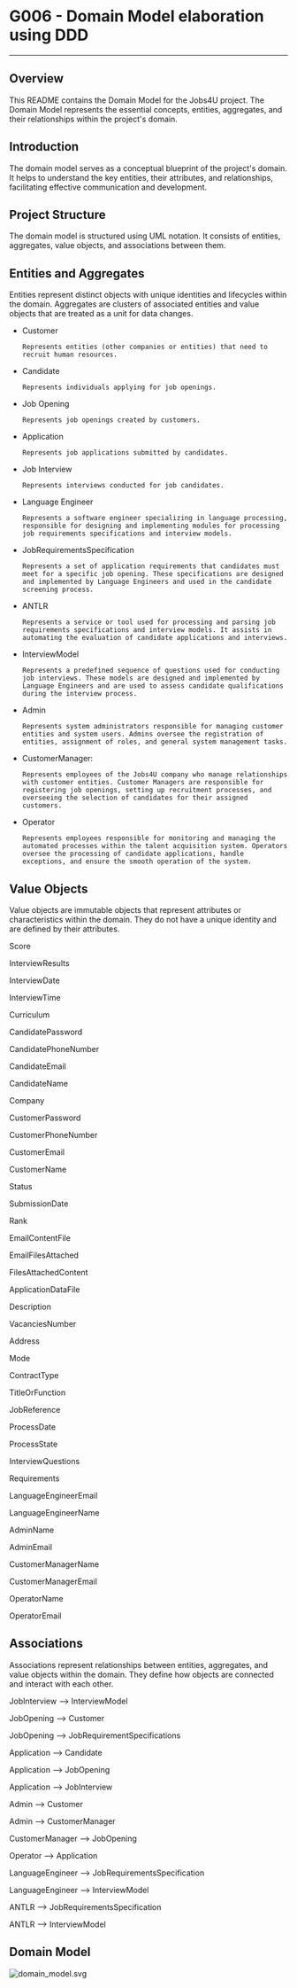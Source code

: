 # G006 - Domain Model elaboration using DDD

-----------------------------------------------------------------------------------------------------------------------------------------

## Overview

This README contains the Domain Model for the Jobs4U project. The Domain Model represents the essential concepts, entities, aggregates, and their relationships within the project's domain.

## Introduction

The domain model serves as a conceptual blueprint of the project's domain. It helps to understand the key entities, their attributes, and relationships, facilitating effective communication and development.

## Project Structure

The domain model is structured using UML notation. It consists of entities, aggregates, value objects, and associations between them.

## Entities and Aggregates

Entities represent distinct objects with unique identities and lifecycles within the domain. Aggregates are clusters of associated entities and value objects that are treated as a unit for data changes.


- Customer

      Represents entities (other companies or entities) that need to recruit human resources.

- Candidate

      Represents individuals applying for job openings.

- Job Opening

      Represents job openings created by customers.

- Application

      Represents job applications submitted by candidates.

- Job Interview

      Represents interviews conducted for job candidates.

- Language Engineer

      Represents a software engineer specializing in language processing, responsible for designing and implementing modules for processing job requirements specifications and interview models.

- JobRequirementsSpecification

      Represents a set of application requirements that candidates must meet for a specific job opening. These specifications are designed and implemented by Language Engineers and used in the candidate screening process.

- ANTLR

      Represents a service or tool used for processing and parsing job requirements specifications and interview models. It assists in automating the evaluation of candidate applications and interviews. 

- InterviewModel

      Represents a predefined sequence of questions used for conducting job interviews. These models are designed and implemented by Language Engineers and are used to assess candidate qualifications during the interview process.

- Admin

      Represents system administrators responsible for managing customer entities and system users. Admins oversee the registration of entities, assignment of roles, and general system management tasks.

- CustomerManager: 

      Represents employees of the Jobs4U company who manage relationships with customer entities. Customer Managers are responsible for registering job openings, setting up recruitment processes, and overseeing the selection of candidates for their assigned customers.

- Operator

      Represents employees responsible for monitoring and managing the automated processes within the talent acquisition system. Operators oversee the processing of candidate applications, handle exceptions, and ensure the smooth operation of the system.

## Value Objects

Value objects are immutable objects that represent attributes or characteristics within the domain. They do not have a unique identity and are defined by their attributes.

Score

InterviewResults

InterviewDate

InterviewTime

Curriculum

CandidatePassword

CandidatePhoneNumber

CandidateEmail

CandidateName

Company

CustomerPassword

CustomerPhoneNumber

CustomerEmail

CustomerName

Status

SubmissionDate

Rank

EmailContentFile

EmailFilesAttached

FilesAttachedContent

ApplicationDataFile

Description

VacanciesNumber

Address

Mode

ContractType

TitleOrFunction

JobReference

ProcessDate

ProcessState

InterviewQuestions

Requirements

LanguageEngineerEmail

LanguageEngineerName

AdminName

AdminEmail

CustomerManagerName

CustomerManagerEmail

OperatorName

OperatorEmail

## Associations

Associations represent relationships between entities, aggregates, and value objects within the domain. They define how objects are connected and interact with each other.

JobInterview --> InterviewModel

JobOpening -->  Customer

JobOpening --> JobRequirementSpecifications

Application --> Candidate

Application --> JobOpening

Application --> JobInterview

Admin --> Customer

Admin --> CustomerManager

CustomerManager --> JobOpening

Operator --> Application

LanguageEngineer --> JobRequirementsSpecification

LanguageEngineer -->  InterviewModel

ANTLR --> JobRequirementsSpecification

ANTLR --> InterviewModel


## Domain Model

![domain_model.svg](svg/domain_model.svg)